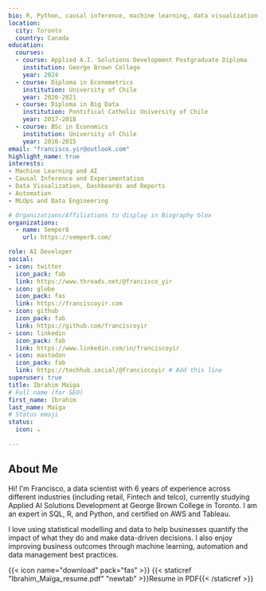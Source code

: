 ```yaml
---
bio: R, Python, causal inference, machine learning, data visualization.
location:
  city: Toronto
  country: Canada
education:
  courses:
  - course: Applied A.I. Solutions Development Postgraduate Diploma
    institution: George Brown College
    year: 2024
  - course: Diploma in Econometrics
    institution: University of Chile
    year: 2020-2021
  - course: Diploma in Big Data
    institution: Pontifical Catholic University of Chile
    year: 2017-2018
  - course: BSc in Economics
    institution: University of Chile
    year: 2010-2015
email: "francisco.yir@outlook.com"
highlight_name: true
interests:
- Machine Learning and AI
- Causal Inference and Experimentation
- Data Visualization, Dashboards and Reports
- Automation
- MLOps and Data Engineering

# Organizations/Affiliations to display in Biography blox
organizations:
  - name: Semper8
    url: https://semper8.com/

role: AI Developer
social:
- icon: twitter
  icon_pack: fab
  link: https://www.threads.net/@francisco_yir
- icon: globe
  icon_pack: fas
  link: https://franciscoyir.com
- icon: github
  icon_pack: fab
  link: https://github.com/franciscoyir
- icon: linkedin
  icon_pack: fab
  link: https://www.linkedin.com/in/franciscoyir
- icon: mastodon 
  icon_pack: fab
  link: https://techhub.social/@franciscoyir # Add this line
superuser: true
title: Ibrahim Maïga
# Full name (for SEO)
first_name: Ibrahim
last_name: Maïga
# Status emoji
status:
  icon: ☕️
  
---
```


## About Me

Hi! I'm Francisco, a data scientist with 6 years of experience across different industries (including retail, Fintech and telco), currently studying Applied AI Solutions Development at George Brown College in Toronto. I am an expert in SQL, R, and Python, and certified on AWS and Tableau.

I love using statistical modelling and data to help businesses quantify the impact of what they do and make data-driven decisions. I also enjoy improving business outcomes through machine learning, automation and data management best practices.

{{< icon name="download" pack="fas" >}} {{< staticref "Ibrahim_Maïga_resume.pdf" "newtab"  >}}Resume in PDF{{< /staticref >}}
